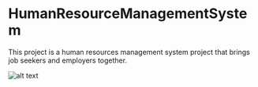 # HumanResourceManagementSystem

This project is a human resources management system project that brings job seekers and employers together.

![alt text]([url=https://www.hizliresim.com/f14r33f][img]https://i.hizliresim.com/f14r33f.jpg[/img][/url])
